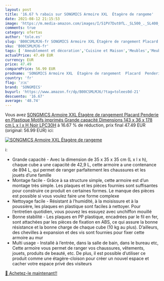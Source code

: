 ```yaml
---
layout: post
title: '16.67 % rabais sur SONGMICS Armoire XXL  Étagère de rangeme'
date: 2021-08-12 21:15:53
image: 'https://m.media-amazon.com/images/I/51PV7Dut0fL._SL500_._SL400_.jpg'
comments: true
category: ofertas
author: 'tole.es'
slug: 'B00CSMLMJ6-fr SONGMICS Armoire XXL Étagère de rangement Placard Penderie...'
sku: 'B00CSMLMJ6-fr'
tags: [ 'Ameublement et décoration','Cuisine et Maison','Meubles','Meubles de chambre dadulte','Penderies repliables','Rangement et organisation','Rangement pour vêtements et penderies','songmics', ]
actualPrice: 47.49 EUR
currency: EUR
price: 47.49
comparePrice: 56.99 EUR
prodname: 'SONGMICS Armoire XXL  Étagère de rangement  Placard  Penderie  en Plastique  Motifs imprimés  Grande capacité  Dimensions 143 x 36 x 178 cm  L x l x H  Noir LPC30H'
country: 'fr'
flag: '🇫🇷'
brand: 'SONGMICS'
buyurl: 'https://www.amazon.fr/dp/B00CSMLMJ6/?tag=tolees0d-21'
descuento: '16.67'
average: '48.74'
---
```


Vous avez [SONGMICS Armoire XXL  Étagère de rangement  Placard  Penderie  en Plastique  Motifs imprimés  Grande capacité  Dimensions 143 x 36 x 178 cm  L x l x H  Noir LPC30H](https://www.amazon.fr/dp/B00CSMLMJ6/?tag=tolees0d-21)  à  16.67 % de réduction, prix final  47.49 EUR (original: 56.99 EUR) ici:

[![SONGMICS Armoire XXL  Étagère de rangeme](https://m.media-amazon.com/images/I/51PV7Dut0fL._SL500_._SL400_.jpg)](https://www.amazon.fr/dp/B00CSMLMJ6/?tag=tolees0d-21)

ℹ️:

- Grande capacité - Avec la dimension de 35 x 35 x 35 cm (L x l x h), chaque cube a une capacité de 42,9 L, cette armoire a une contenance de 894 L, qui permet de ranger parfaitement les chaussures et les jouets d’une famille
- Montage facile - Grâce à sa structure simple, cette armoire est d’un montage très simple. Les plaques et les pièces fournies sont suffisantes pour construire ce produit en certaines formes. Le manque des pièces est possible si vous voulez faire une forme complexe
- Nettoyage facile - Résistant à l’humidité, à la moisissure et à la poussière, les plaques en plastique sont faciles à nettoyer. Pour l’entretien quotidien, vous pouvez les essuyez avec unchiffon mouillé
- Bonne stabilité - Les plaques en PP plastique, encadrées par le fil en fer, sont attachées par les pièces de fixation en ABS, ce qui assure la bonne résistance et la bonne charge de chaque cube (10 kg au plus). D’ailleurs, des chevilles à expansion et des vis sont fournies pour fixer cette armoire au mur
- Multi usage - Installé à l’entrée, dans la salle de bain, dans le bureau etc, Cette armoire vous permet de ranger vos chaussures, vêtements, jouets, produits de beauté, etc. De plus, il est possible d’utiliser ce produit comme une étagère-cloison pour créer un nouvel espace et cacher votre espace privé des visiteurs

[🛒 Achetez-le maintenant!!](https://www.amazon.fr/dp/B00CSMLMJ6/?tag=tolees0d-21)
